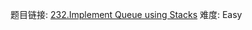 题目链接: [232.Implement Queue using Stacks][1]
难度: Easy

[1]: https://leetcode.com/problems/implement-queue-using-stacks/